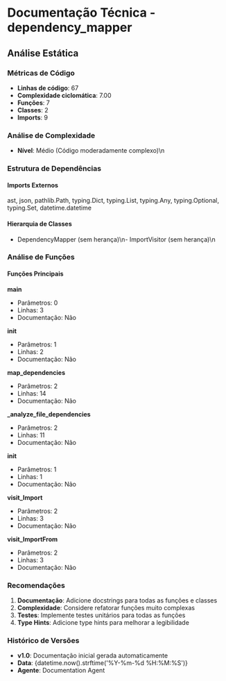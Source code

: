 # Documentação Técnica - dependency_mapper

## Análise Estática

### Métricas de Código
- **Linhas de código**: 67
- **Complexidade ciclomática**: 7.00
- **Funções**: 7
- **Classes**: 2
- **Imports**: 9

### Análise de Complexidade
- **Nível**: Médio (Código moderadamente complexo)\n
### Estrutura de Dependências

#### Imports Externos
ast, json, pathlib.Path, typing.Dict, typing.List, typing.Any, typing.Optional, typing.Set, datetime.datetime

#### Hierarquia de Classes
- DependencyMapper (sem herança)\n- ImportVisitor (sem herança)\n
### Análise de Funções

#### Funções Principais
**main**
- Parâmetros: 0
- Linhas: 3
- Documentação: Não

**__init__**
- Parâmetros: 1
- Linhas: 2
- Documentação: Não

**map_dependencies**
- Parâmetros: 2
- Linhas: 14
- Documentação: Não

**_analyze_file_dependencies**
- Parâmetros: 2
- Linhas: 11
- Documentação: Não

**__init__**
- Parâmetros: 1
- Linhas: 1
- Documentação: Não

**visit_Import**
- Parâmetros: 2
- Linhas: 3
- Documentação: Não

**visit_ImportFrom**
- Parâmetros: 2
- Linhas: 3
- Documentação: Não

### Recomendações

1. **Documentação**: Adicione docstrings para todas as funções e classes
2. **Complexidade**: Considere refatorar funções muito complexas
3. **Testes**: Implemente testes unitários para todas as funções
4. **Type Hints**: Adicione type hints para melhorar a legibilidade

### Histórico de Versões

- **v1.0**: Documentação inicial gerada automaticamente
- **Data**: {datetime.now().strftime('%Y-%m-%d %H:%M:%S')}
- **Agente**: Documentation Agent


